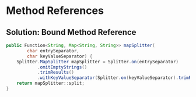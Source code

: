 # Method References

## Solution: Bound Method Reference

``` java
public Function<String, Map<String, String>> mapSplitter(
        char entrySeparator,
        char keyValueSeparator) {
    Splitter.MapSplitter mapSplitter = Splitter.on(entrySeparator)
            .omitEmptyStrings()
            .trimResults()
            .withKeyValueSeparator(Splitter.on(keyValueSeparator).trimResults());
    return mapSplitter::split;
}
```
